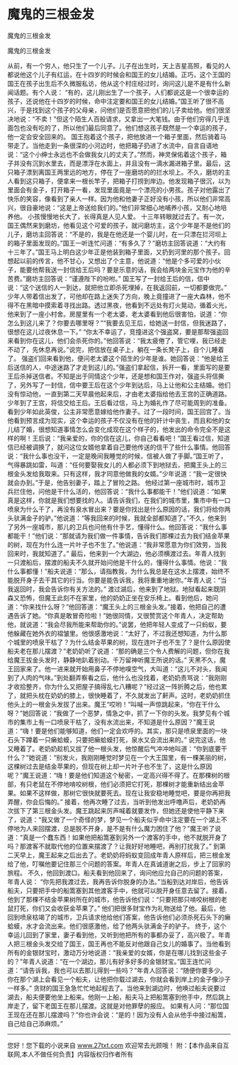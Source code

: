 # 魔鬼的三根金发

魔鬼的三根金发

魔鬼的三根金发 

从前，有一个穷人，他只生了一个儿子。儿子在出生时，天上吉星高照，看见的人都说他这个儿子有红运，在十四岁的时候会和国王的女儿结婚。正巧，这个王国的国王在孩子出生后不久微服私访，他从这个村庄经过时，询问这儿是不是有什么新闻话题。有个人说： 
“有的，这儿刚出生了一个孩子，人们都说这是一个很幸运的孩子，还说他在十四岁的时候，命中注定要和国王的女儿结婚。”国王听了很不高兴，于是找到这个孩子的父母亲，问他们是否愿意把他们的儿子卖给他。他们很坚决地说：“不卖！”但这个陌生人百般请求，又拿出一大笔钱。由于他们穷得几乎连面包也没有吃的了，所以他们最后同意了。他们想这孩子既然是一个幸运的孩子，他一定会安全回来的。 
国王抱着这个孩子，把他放进一个箱子里面，然后骑着马带走了。当他走到一条很深的小河边时，他把箱子扔进了水流中，自言自语地说：“这个小绅士永远也不会做我女儿的丈夫了。”然而，神灵保佑着这个孩子，箱子并没有沉到水里去，而是漂浮在水面上，并且没有一滴水漏进箱子里。最后，这只箱子漂到离国王两里远的地方，停在了一座磨坊的的拦水坝上。不久，磨坊的主人看到这只箱子，便拿来一根长竿子，把箱子打捞到岸边。他发现箱子很沉，以为里面会有金子，打开箱子一看，发现里面竟是一个漂亮的小男孩。孩子对他露出了快乐的笑容，像看到了亲人一样。因为他和他妻子正好没有小孩，所以他们非常高兴，很自豪地说：“这是上帝送给我们的。”他们非常细心地哺养小孩，又耐心地培养他。 
小孩慢慢地长大了，长得真是人见人爱。 
十三年转眼就过去了。有一次，国王偶然来到磨坊，他看见这个可爱的孩子，就问磨坊主，这个少年是不是他们的儿子，磨坊主回答说：“不是的，我是在他还是一个婴儿时，在一只漂在拦河坝上的箱子里面发现的。”国王一听连忙问道：“有多久了？”磨坊主回答说道：“大约有十三年了。”国王马上明白这少年正是他装到箱子里面，又扔到河里的那个孩子。回想起以前的传言，他不甘心，又想出了个主意，他说道：“他是个多可爱的小伙子，能要他帮我送一封信给王后吗？要是乐意的话，我会给两块金元宝作为他的辛苦费。”磨坊主回答说：“谨遵陛下的吩咐。” 
国王写了一封给王后的信，信中说：“这个送信的人一到达，就把他立即杀死埋掉，在我返回前，一切都要做完。” 
少年人带着信出发了，可他却在路上迷失了方向，晚上竟撞进了一座大森林，他不得不在黑暗中摸索着寻找出路。透过黑夜，他看到不远处有灯火晃动，循着火光，他来到了一座小村舍。房屋里有一个老太婆，老太婆看到他后很害怕，说道：“你怎么到这儿来了？你要去哪里呀？”“我要去见王后，给她送一封信，但我迷路了，很想在这儿过夜休息一下。” 
“你太不幸运了，竞撞进这个强盗窝，要是那帮强盗回来看到你在这儿，他们会杀死你的。”他回答说：“我太疲倦了，管它哩，我已经走不动了，先休息再说。”说完，把信放在桌子上，躺在一条长凳子上，自个儿睡着了。 
强盗们回来看到他，便问老太婆这个陌生的少年是谁。她回答说：“他是给王后送信的人，中途迷路了才走到这儿的。”强盗们拿起信，拆开一看，里面写的是要王后杀掉送信者。不知是出于同情这个少年，还是想和国王作对，强盗头将信撕了，另外写了一封信，信中要王后在这个少年到达后，马上让他和公主结婚。他们没有惊动他，一直到第二天早晨他起来后，才由老太婆指给他去王宫的正确道路。 
少年到了王宫，将信交给王后。王后看过信，马上为婚礼作了尽可能周到的准备。看到少年如此英俊，公主非常愿意嫁给他作妻子。过了一段时间，国王回宫了。当他看到预言成为现实，这个幸运的孩子不仅没有在他的奸计中丧生，而且和他的女儿结了婚，很想知道事情怎么会变化成现在这个样子的，他发出的命令完全不是这样的啊！王后说：“我亲爱的，你的信在这儿，你自己看看吧！”国王看过信，知道信已经被调换了，就问这位女婿他拿着自己要他传送的信干了些什么事情。他回答说：“我什么事也没干，一定是晚间我睡觉的时候，信被人做了手脚。”国王听了，气得暴跳如雷，叫道：“任何要娶我女儿的人都必须下到地狱去，把魔王头上的三根金头发给我取来。只有这样，我才同意他做我的女婿。”少年说道：“我一定很快就会办到。”于是，他告别妻子，踏上了冒险之路。 
他经过第一座城市时，城市卫兵拦住他，问他是干什么活的，他回答说：“我什么事都能干！”他们说道：“如果真是这样，你就是我们想要找的人。请告诉我们，在我们的城市里，集市中有一口喷泉为什么干了，再没有泉水冒出来？要是你找出是什么原因的话，我们将给你两头驮满金子的驴。”他说道：“等我回来的时候，我就全部都知道了。”不久，他来到了另外一座城市，那儿的卫兵也问他有什手艺，懂得什么。他回答说：“我什么事都能干！”他们说：“那就请为我们做一件事情，告诉我们那棵过去为我们结金苹果的树，现在为什么连一片叶子也不生了。”他说道：“我非常愿意为你们效劳，当我回来时，我就知道了。” 
最后，他来到一个大湖边，他必须横渡过去。年青人找到一只渡船后，摆渡的船夫不久就开始问他是干什么的，懂得什么事情。他说：“我什么事都懂！”船夫说道：“那么，请指教我，为什么我总是在这水上摆渡，始终不能脱开身子去干其它的行当。你要是能告诉我，我将重重地谢你。”年青人说：“当我返回时，我会告诉你有关方法的。” 
渡过湖后，他来到了地狱。地狱看起来既阴森又恐怖，但魔王此刻不在家里，他的奶奶正坐在安乐椅上。看到他后，她问道：“你来找什么呀？”他回答道：“魔王头上的三根金头发。”接着，他把自己的遭遇告诉了她。“你真是敢冒奇险啦！”她很同情，又很赞赏这个年青人，决定帮助他，就说道：“我会尽我所能来帮助你的。”说罢，他把年轻人变成了一只蚂蚁，要他躲藏在她外衣的褶皱里。他很感激地说：“太好了，不过我还想知道，为什么那个城里的喷泉干枯了？为什么结金苹果的树，现在连叶子也不生了？是什么原因使船夫老在那儿摆渡？”老奶奶听了说道：“那的确是三个令人费解的问题，但你在我给魔王拔金头发时，静静地趴着别动。千万留神听魔王所说的话。” 
天黑不久，魔王回家来了。他一进来就开始用鼻子不停地嗅空气，大叫道：“这儿不对头，我闻到了人肉的气味。”到处翻弄察看之后，他什么也没找着，老奶奶责骂说：“我刚刚才收拾整齐，你为什么又把屋子搞得乱七八糟呢？”经过这一阵折腾之后，他也累了，就把头枕在奶奶的膝上，很快睡着了，不久就发出了鼾声。这时，老奶奶抓住他头上的一根金头发拔了出来。魔王“哎哟！”叫喊一声惊跳起来，“你在干什么呀？”她回答说：“我做了一个恶梦，情急之中，抓了一下你的头发。我梦见有个城市的集市上有一口喷泉干枯了，没有水流出来，不知道是什么原因？”魔王说道：“嗨！要是他们能够知道，他们一定会欢呼的。其实，那只是喷泉里面的一块石头下蹲着一只癞蛤蟆，只要把癞蛤蟆打死，泉水又会流出来的。” 
说完这话，他又睡着了。老奶奶趁机又拔了他一根头发，他惊醒后气冲冲地叫道：“你到底要干什么？”她说道：“别发火，我刚刚睡觉时梦见在一个大王国里，有一棵美丽的树，这棵树过去是结金苹果的，但现在树上却一片叶子也不生了，这是什么原因呢？”魔王说道：“嗨！要是他们知道这个秘密，一定高兴得不得了。在那棵树的根部，有只老鼠在不停地啃咬树根，他们必须把它打死，那棵树才能重新结出金苹果。如果不这样做，那树它很快就要死去。现在让我安稳地睡觉吧，要是你再把我弄醒，你会后悔的。” 
接着，他再次睡了过去，当听到他发出呼噜声后，老奶奶再次拔下了第三根金头发。魔王跳起来厉声喊着就要发作，但她还是使他平静下来了，说道：“我又做了一个奇怪的梦，梦见一个船夫似乎命中注定要在一个湖上不停地为人来回摆渡，总是脱不开身，是不是有什么魔力困住了他？”魔王听了说道：“真是一个蠢东西！如果他把船篙塞到另外一个渡客的手中，他不就脱开身了吗？那渡客不就取代他的位置来摆渡了？让我好好地睡吧，再别打扰我了。” 
到第二天早上，魔王起来之后出去了。老奶奶将蚂蚁变回成年青人原样后，把三根金发给了他，叮嘱他要记住那三个问题的答案。年青人在真诚道谢之后，步上了回家的旅程。 
不久，他回到渡口。船夫看到他回来了，询问他应允自己的问题的答案，年青人说： 
“你先把我渡过去，我再告诉你脱身的办法。”当船到达对岸后，他告诉船夫，只要把手中的船篙塞到其他渡客手中，他就可以脱开身任意去留了。接着，他到了那棵不结金苹果树所在的城市，他告诉他们说：“只要把那只啃咬树根的老鼠打死，你们又会收获金苹果了。” 
他们把很多财宝作为礼物送给了他。最后，他回到喷泉枯竭了的城市，卫兵请求他给他们答案，他告诉他们必须杀死石头下的癞蛤蟆，水才会流出来。他们很感激他，给了他两头驮满金子的驴子。 
终于，这个幸运儿回到了家里，妻子看到他，又听到他把所有的事都办妥了，高兴极了。年青人把三根金头发交给了国王，国王再也不能反对他跟自己女儿的婚事了。当他看到所有的金银财宝时，激动万分地说道：“我亲爱的女婿，你是在哪儿找到这些金子的？”年青人说道：“在一个湖边，那儿有好多好多的金银财宝。”国王连忙问道：“请告诉我，我也可以去那儿得到一些吗？”年青人回答说：“随便你要多少。你在那个湖上会看见一个船夫，让他把你载过湖去，你就会看到岸上的金子像沙子一样多。” 
贪财的国王急急忙忙地起程去了。当他来到湖边时，他唤过船夫说要过湖去，船夫便要他坐上船来。他刚一上船，船夫马上把船篙塞到他手中，然后跳上岸走了，留下老国王在那儿摆渡。这就是对他罪孽的报应。 
如果有人问：“那位国王现在还在那儿摆渡吗？”你也许会说：“是的！因为没有人会从他手中接过船篙，自己给自己添麻烦。” 

                  
--------------------
您好！您下载的小说来自 www.27txt.com 欢迎常去光顾哦！
附：【本作品来自互联网,本人不做任何负责】内容版权归作者所有